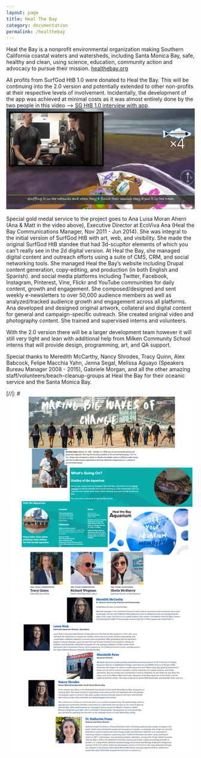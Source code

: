 ```yaml
---
layout: page
title: Heal The Bay
category: documentation
permalink: /healthebay
---
```


Heal the Bay is a nonprofit environmental organization making Southern California coastal waters and watersheds, including Santa Monica Bay, safe, healthy and clean, using science, education, community action and advocacy to pursue their mission.
[healthebay.org](https://healthebay.org)

All profits from SurfGod HtB 1.0 were donated to Heal the Bay.  This will be continuing into the 2.0 version and potentially extended to other non-profits at their respective levels of involvement. Incidentally, the development of the app was achieved at minimal costs as it was almost entirely done by the two people in this video --> 
[SG HtB 1.0 interview with app](https://youtu.be/DY-8u66-XJE).
<img src="assets/img/SS_Ana_Matt_SG1.png"/>

Special gold medal service to the project goes to Ana Luisa Moran Ahern (Ana & Matt in the video above), Executive Director at EcoViva
Ana (Heal the Bay Communications Manager, Nov 2011 - Jun 2014).   She was integral to the initial version of SurfGod HtB with art, web, and visibility.  She made the original SurfGod HtB standee that had 3d-scupltor elements of which you can't really see in the 2d digital version.  At Heal the Bay, she managed digital content and outreach efforts using a suite of CMS, CRM, and social networking tools. She managed Heal the Bay’s website including Drupal content generation, copy-editing, and production (in both English and Spanish). and social media platforms including Twitter, Facebook, Instagram, Pinterest, Vine, Flickr and YouTube communities for daily content, growth and engagement. She composed/designed and sent weekly e-newsletters to over 50,000 audience members as well as analyzed/tracked audience growth and engagement across all platforms. Ana developed and designed original artwork, collateral and digital content for general and campaign-specific outreach. She created original video and photography content. She trained and supervised interns and volunteers.

With the 2.0 version there will be a larger development team however it will still very tight and lean with additional help from Milken Community School interns that will provide design, programming, art, and QA support.

Special thanks to Meredith McCarthy, Nancy Shrodes, Tracy Quinn, Alex Babcock, Felipe Macchia Yahn, Jenna Segal, Melissa Aguayo (Speakers Bureau Manager 2008 - 2015), Gabriele Morgan, and all the other amazing staff/volunteers/beach-cleanup-groups at Heal the Bay for their oceanic service and the Santa Monica Bay.

[//]: # <img src="assets/img/HtB_InfoPic.png"/>